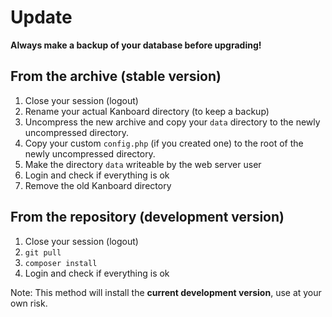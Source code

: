 Update
======

**Always make a backup of your database before upgrading!**

From the archive (stable version)
---------------------------------

1. Close your session (logout)
2. Rename your actual Kanboard directory (to keep a backup)
3. Uncompress the new archive and copy your `data` directory to the newly uncompressed directory.
4. Copy your custom `config.php` (if you created one) to the root of the newly uncompressed directory.
5. Make the directory `data` writeable by the web server user
6. Login and check if everything is ok
7. Remove the old Kanboard directory


From the repository (development version)
-----------------------------------------

1. Close your session (logout)
2. `git pull`
3. `composer install`
3. Login and check if everything is ok

Note: This method will install the **current development version**, use at your own risk.
